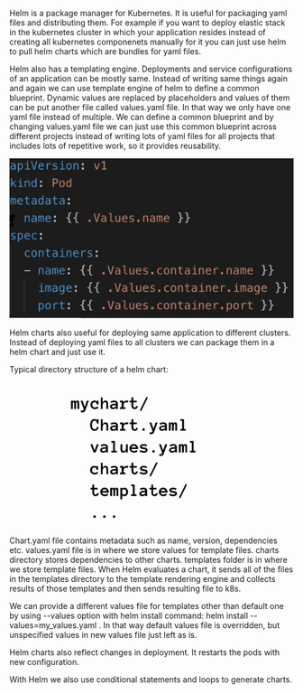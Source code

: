 Helm is a package manager for Kubernetes.  It is useful for packaging yaml files and distributing them. For example if you want to deploy elastic stack in the kubernetes cluster in which your application resides instead of creating all kubernetes componenets manually for it you can just use helm to pull helm charts which are bundles for yaml files.

Helm also has a templating engine. Deployments and service configurations of an application can be mostly same. Instead of writing same things again and again we can use template engine of helm to define a common blueprint. Dynamic values are replaced by placeholders and values of them can be put another file called values.yaml file. In that way we only have one yaml file instead of multiple. We can define a common blueprint and by changing values.yaml file we can just use this common blueprint across different projects instead of writing lots of yaml files for all projects that includes lots of repetitive work, so it provides reusability.
                        
<p align="center">
  <img src="./config-sample.png" />
</p>


Helm charts also useful for deploying same application to different clusters. Instead of deploying yaml files to all clusters we can package them in a helm chart and just use it.

Typical directory structure of a helm chart:
				
<p align="center">
  <img src="./file-structure.png" />
</p>

Chart.yaml file contains metadata such as name, version, dependencies etc.
values.yaml file is in where we store values for template files.
charts directory stores dependencies to other charts.
templates folder is in where we store template files. When Helm evaluates a chart, it sends all of the files in the templates directory to the template rendering engine and collects results of those templates and then sends resulting file to k8s.

We can provide a different values file for templates other than default one by using --values option with helm install command: helm install --values=my_values.yaml <chart-name>. In that way default values file is overridden, but unspecified values in new values file just left as is.

Helm charts also reflect changes in deployment. It restarts the pods with new configuration.

With Helm we also use conditional statements and loops to generate charts.